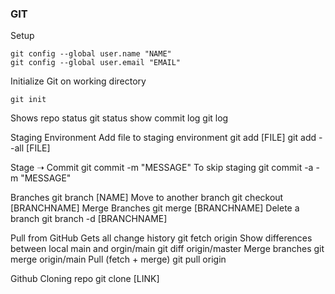### GIT 

Setup 
```
git config --global user.name "NAME"
git config --global user.email "EMAIL" 
```

Initialize Git on working directory
```
git init
```
Shows repo status 
git status
show commit log
git log

Staging Environment
Add file to staging environment
git add [FILE]
git add --all [FILE]

Stage ➝ Commit
git commit -m "MESSAGE"
To skip staging
git commit -a -m "MESSAGE"

Branches
git branch [NAME]
Move to another branch 
git checkout [BRANCHNAME]
Merge Branches
git merge [BRANCHNAME]
Delete a branch
git branch -d [BRANCHNAME]

Pull from GitHub
Gets all change history 
git fetch origin
Show differences between local main and orgin/main
git diff origin/master
Merge branches
git merge origin/main
Pull (fetch + merge)
git pull origin

Github Cloning repo
git clone [LINK]

